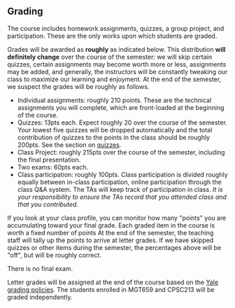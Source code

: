 ## Grading

The course includes homework assignments,
quizzes, a group project, and participation. These are the only works
upon which students are graded.

Grades will be awarded as **roughly** as indicated below. This distribution
**will definitely change** over the course of the semester: we will skip
certain quizzes, certain assignments may become worth more or less,
assignments may be added, and
generally, the instructors will be constantly tweaking our class to maximize
our learning and enjoyment. At the
end of the semester, we suspect the grades will be roughly as follows.

* Individual assignments: roughly 210 points.  These are the technical assignments you will complete, which are front-loaded at the beginning of the course.
* Quizzes: 13pts each. Expect roughly 20 over the course of the semester.
    Your lowest five quizzes will be dropped automatically and the total contribution
    of quizzes to the points in the class should be roughly 200pts.
    See the section on [quizzes](quizzes.md).
* Class Project: roughly 215pts over the course of the semester, including the final presentation.
* Two exams: 60pts each. 
* Class participation: roughly 100pts. Class participation is divided roughly
  equally between in-class participation, online participation through
  the class Q&A system. The TAs will keep track of participation in class.
  _It is your responsibility to ensure the TAs record that you attended class
  and that you contributed._ 

If you look at your class profile, you can monitor how many "points" you
are accumulating toward your final grade. Each graded item in the course
is worth a fixed number of points  At the end of the semester,
the teaching staff will
tally up the points to arrive at letter grades. If we have skipped quizzes
or other items during the semester, the percentages above will be "off",
but will be roughly correct. 

There is no final exam.

Letter grades will be assigned at the end of the course based
on the [Yale grading policies](https://www.dropbox.com/s/ux93jd8ea2485uw/Grading%20Scales%20at%20Yale.doc?dl=0).
The students enrolled in MGT659 and CPSC213 will be graded independently. 
